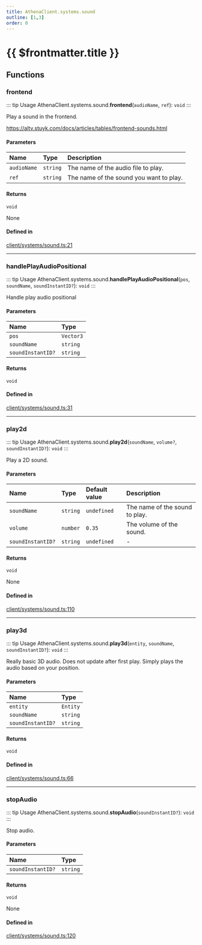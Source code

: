 ```yaml
---
title: AthenaClient.systems.sound
outline: [1,3]
order: 0
---
```


# {{ $frontmatter.title }}


## Functions

### frontend

::: tip Usage
AthenaClient.systems.sound.**frontend**(`audioName`, `ref`): `void`
:::

Play a sound in the frontend.

https://altv.stuyk.com/docs/articles/tables/frontend-sounds.html

#### Parameters

| Name | Type | Description |
| :------ | :------ | :------ |
| `audioName` | `string` | The name of the audio file to play. |
| `ref` | `string` | The name of the sound you want to play. |

#### Returns

`void`

None

#### Defined in

[client/systems/sound.ts:21](https://github.com/Stuyk/altv-athena/blob/2b4a7e1/src/core/client/systems/sound.ts#L21)

___

### handlePlayAudioPositional

::: tip Usage
AthenaClient.systems.sound.**handlePlayAudioPositional**(`pos`, `soundName`, `soundInstantID?`): `void`
:::

Handle play audio positional

#### Parameters

| Name | Type |
| :------ | :------ |
| `pos` | `Vector3` |
| `soundName` | `string` |
| `soundInstantID?` | `string` |

#### Returns

`void`

#### Defined in

[client/systems/sound.ts:31](https://github.com/Stuyk/altv-athena/blob/2b4a7e1/src/core/client/systems/sound.ts#L31)

___

### play2d

::: tip Usage
AthenaClient.systems.sound.**play2d**(`soundName`, `volume?`, `soundInstantID?`): `void`
:::

Play a 2D sound.

#### Parameters

| Name | Type | Default value | Description |
| :------ | :------ | :------ | :------ |
| `soundName` | `string` | `undefined` | The name of the sound to play. |
| `volume` | `number` | `0.35` | The volume of the sound. |
| `soundInstantID?` | `string` | `undefined` | - |

#### Returns

`void`

None

#### Defined in

[client/systems/sound.ts:110](https://github.com/Stuyk/altv-athena/blob/2b4a7e1/src/core/client/systems/sound.ts#L110)

___

### play3d

::: tip Usage
AthenaClient.systems.sound.**play3d**(`entity`, `soundName`, `soundInstantID?`): `void`
:::

Really basic 3D audio. Does not update after first play.
Simply plays the audio based on your position.

#### Parameters

| Name | Type |
| :------ | :------ |
| `entity` | `Entity` |
| `soundName` | `string` |
| `soundInstantID?` | `string` |

#### Returns

`void`

#### Defined in

[client/systems/sound.ts:66](https://github.com/Stuyk/altv-athena/blob/2b4a7e1/src/core/client/systems/sound.ts#L66)

___

### stopAudio

::: tip Usage
AthenaClient.systems.sound.**stopAudio**(`soundInstantID?`): `void`
:::

Stop audio.

#### Parameters

| Name | Type |
| :------ | :------ |
| `soundInstantID?` | `string` |

#### Returns

`void`

None

#### Defined in

[client/systems/sound.ts:120](https://github.com/Stuyk/altv-athena/blob/2b4a7e1/src/core/client/systems/sound.ts#L120)
